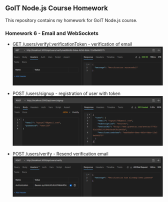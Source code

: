 ## GoIT Node.js Course Homework

This repository contains my homework for GoIT Node.js course.

### Homework 6 - Email and WebSockets

- GET /users/verify/:verificationToken - verification of email
  ![Verify Email](./screenshots/verify_email.png "Verify Email")

- POST /users/signup - registration of user with token
  ![Register User](./screenshots/register_with_verification.png "Register User")

- POST /users/verify - Resend verification email
  ![Resend Verification Email](./screenshots/resend_verification_email.png "Resend Verification Email")
